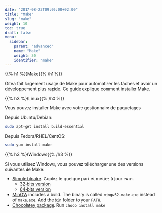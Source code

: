 ```yaml
---
date: "2017-08-23T09:00:00+02:00"
title: "Make"
slug: "make"
weight: 10
toc: true
draft: false
menu:
  sidebar:
    parent: "advanced"
    name: "Make"
    weight: 30
    identifier: "make"
---
```


{{% h1 %}}Make{{% /h1 %}}

Gitea fait largement usage de Make pour automatiser les tâches et avoir un développement plus rapide. Ce guide explique comment installer Make.

{{% h3 %}}Linux{{% /h3 %}}

Vous pouvez installer Make avec votre gestionnaire de paquetages 

Depuis Ubuntu/Debian:

```bash
sudo apt-get install build-essential
```

Depuis Fedora/RHEL/CentOS:

```bash
sudo yum install make
```

{{% h3 %}}Windows{{% /h3 %}}

Si vous utilisez Windows, vous pouvez télécharger une des versions suivantes de Make:

- [Simple binaire](http://www.equation.com/servlet/equation.cmd?fa=make). Copiez le quelque part et mettez à jour `PATH`.
  - [32-bits version](ftp://ftp.equation.com/make/32/make.exe)
  - [64-bits version](ftp://ftp.equation.com/make/64/make.exe)
- [MinGW](http://www.mingw.org/) includes a build. The binary is called `mingw32-make.exe` instead of `make.exe`. Add the `bin` folder to your `PATH`.
- [Chocolatey package](https://chocolatey.org/packages/make). Run `choco install make`
